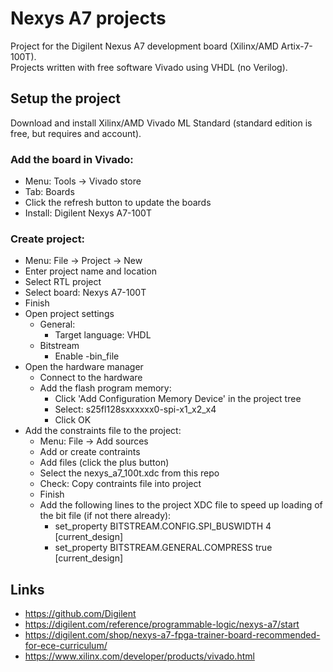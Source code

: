 # Nexys A7 projects

Project for the Digilent Nexus A7 development board (Xilinx/AMD Artix-7-100T).\
Projects written with free software Vivado using VHDL (no Verilog).

## Setup the project

Download and install Xilinx/AMD Vivado ML Standard (standard edition is free, but requires and account).

### Add the board in Vivado:

* Menu: Tools -> Vivado store
* Tab: Boards
* Click the refresh button to update the boards
* Install: Digilent Nexys A7-100T

### Create project:

* Menu: File -> Project -> New
* Enter project name and location
* Select RTL project
* Select board: Nexys A7-100T
* Finish
* Open project settings
  * General:
    * Target language: VHDL
  * Bitstream
    * Enable -bin_file
* Open the hardware manager
  * Connect to the hardware
  * Add the flash program memory:
    * Click 'Add Configuration Memory Device' in the project tree
    * Select: s25fl128sxxxxxx0-spi-x1_x2_x4
    * Click OK
* Add the constraints file to the project:
  * Menu: File -> Add sources
  * Add or create contraints
  * Add files (click the plus button)
  * Select the nexys_a7_100t.xdc from this repo
  * Check: Copy contraints file into project
  * Finish
  * Add the following lines to the project XDC file to speed up loading of the bit file (if not there already):
    * set_property BITSTREAM.CONFIG.SPI_BUSWIDTH 4 [current_design]
    * set_property BITSTREAM.GENERAL.COMPRESS true [current_design]

## Links

* https://github.com/Digilent
* https://digilent.com/reference/programmable-logic/nexys-a7/start
* https://digilent.com/shop/nexys-a7-fpga-trainer-board-recommended-for-ece-curriculum/
* https://www.xilinx.com/developer/products/vivado.html


